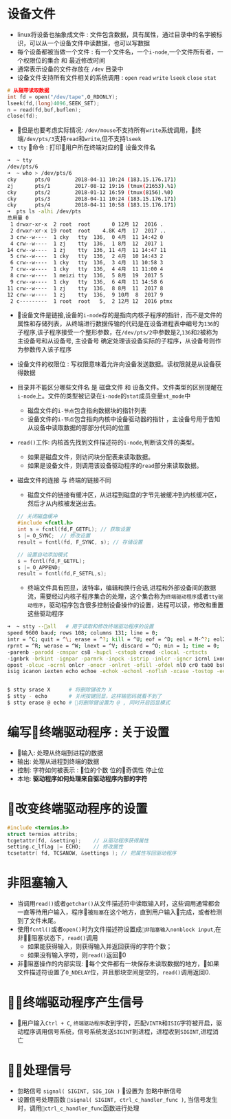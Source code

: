 # 设备文件
- linux将设备也抽象成文件 : 文件包含数据，具有属性，通过目录中的名字被标识，可以从一个设备文件中读数据，也可以写数据
- 每个设备都被当做一个文件 : 有一个文件名，一个`i-node`,一个文件所有者，一个权限位的集合 和 最近修改时间
- 通常表示设备的文件存放在 `/dev` 目录中
- 设备文件支持所有文件相关的系统调用 : `open` `read` `write` `lseek` `close` `stat`
```c
# 从磁带读取数据
int fd = open("/dev/tape",O_RDONLY);
lseek(fd,(long)4096,SEEK_SET);
n = read(fd,buf,buflen);
close(fd);
```
- 但是也要考虑实际情况: `/dev/mouse`不支持所有`write`系统调用，终端`/dev/pts/3`支持`read`和`write`,但不支持`lseek`
- `tty` 命令 : 打印用户所在终端对应的 设备文件名
```bash
➜  ~ tty
/dev/pts/6
➜  ~ who > /dev/pts/6
cky      pts/0        2018-04-11 10:24 (183.15.176.171)
zj       pts/1        2017-08-12 19:16 (tmux(21653).%1)
cky      pts/2        2018-01-12 16:59 (tmux(8156).%0)
cky      pts/3        2018-04-11 10:24 (183.15.176.171)
cky      pts/4        2018-04-11 10:58 (183.15.176.171)
➜  pts ls -alhi /dev/pts
总用量 0
 1 drwxr-xr-x  2 root  root       0 12月 12  2016 .
 2 drwxr-xr-x 19 root  root    4.8K 4月  17  2017 ..
 3 crw--w----  1 cky   tty  136,  0 4月  11 14:42 0
 4 crw--w----  1 zj    tty  136,  1 8月  12  2017 1
14 crw--w----  1 zj    tty  136, 11 4月  11 14:47 11
 5 crw--w----  1 cky   tty  136,  2 4月  10 14:43 2
 6 crw--w----  1 cky   tty  136,  3 4月  11 10:58 3
 7 crw--w----  1 cky   tty  136,  4 4月  11 11:00 4
 8 crw--w----  1 meizi tty  136,  5 8月  19  2017 5
 9 crw--w----  1 cky   tty  136,  6 4月  11 14:58 6
11 crw--w----  1 zj    tty  136,  8 8月  11  2017 8
12 crw--w----  1 zj    tty  136,  9 10月  8  2017 9
 2 c---------  1 root  root   5,  2 12月 12  2016 ptmx
```

- 设备文件是链接,设备的`i-node`存的是指向内核子程序的指针，而不是文件的属性和存储列表，从终端进行数据传输的代码是在设备进程表中编号为`136`的子程序,该子程序接受一个整形参数，在`/dev/pts/2`中参数是2,`136`和`2`被称为主设备号和从设备号, 主设备号 确定处理该设备实际的子程序，从设备号则作为参数传入该子程序

- 设备文件的权限位 : 写权限意味着允许向设备发送数据。读权限就是从设备获得数据

- 目录并不能区分哪些文件名 是 磁盘文件 和 设备文件。文件类型的区别提醒在`i-node`上。文件的类型被记录在`i-node`的`stat`成员变量`st_mode`中
    - 磁盘文件的`i-节点`包含指向数据块的指针列表
    - 设备文件的`i-节点`包含指向内核中设备驱动器的指针 ，主设备号用于告知从设备中读取数据的那部分代码的位置

- `read()`工作: 内核首先找到文件描述符的`i-node`,判断该文件的类型。
    - 如果是磁盘文件，则访问块分配表来读取数据。
    - 如果是设备文件，则调用该设备驱动程序的`read`部分来读取数据。

- 磁盘文件的连接 与 终端的链接不同
    - 磁盘文件的链接有缓冲区，从进程到磁盘的字节先被缓冲到内核缓冲区，然后才从内核被发送出去。
    ```c
    // 关闭磁盘缓冲
    #include <fcntl.h>
    int s = fcntl(fd,F_GETFL); // 获取设置
    s |= O_SYNC;  // 修改设置
    result = fcntl(fd, F_SYNC, s); // 存储设置

    // 设置自动添加模式
    s = fcntl(fd,F_GETFL);
    s |= O_APPEND;
    result = fcntl(fd,F_SETFL,s);
    ```
    - 终端文件具有回显，波特率，编辑和换行会话,进程和外部设备间的数据流，需要经过内核子程序集合的处理，这个集合称为`终端驱动程序`或者`tty驱动程序`，驱动程序包含很多控制设备操作的设置，进程可以读，修改和重置这些驱动程序

```bash
➜  ~ stty --all   # 用于读取和修改终端驱动程序的设置
speed 9600 baud; rows 108; columns 131; line = 0;
intr = ^C; quit = ^\; erase = ^?; kill = ^U; eof = ^D; eol = M-^?; eol2 = M-^?; swtch = <undef>; start = ^Q; stop = ^S; susp = ^Z;
rprnt = ^R; werase = ^W; lnext = ^V; discard = ^O; min = 1; time = 0;
-parenb -parodd -cmspar cs8 -hupcl -cstopb cread -clocal -crtscts
-ignbrk -brkint -ignpar -parmrk -inpck -istrip -inlcr -igncr icrnl ixon -ixoff -iuclc ixany imaxbel -iutf8
opost -olcuc -ocrnl onlcr -onocr -onlret -ofill -ofdel nl0 cr0 tab0 bs0 vt0 ff0
isig icanon iexten echo echoe -echok -echonl -noflsh -xcase -tostop -echoprt echoctl echoke -flusho -


$ stty srase X      # 将删除键改为 X
$ stty - echo       # 关闭按键回显，这样输密码就看不到了
$ stty erase @ echo # 将删除键设置为 @ , 同时开启回显模式
```

# 编写终端驱动程序 : 关于设置
- 输入: 处理从终端到进程的数据
- 输出: 处理从进程到终端的数据
- 控制: 字符如何被表示 : 位的个数 位的奇偶性 停止位
- 本地: **驱动程序如何处理来自驱动程序内部的字符**

# 改变终端驱动程序的设置
```c
#include <termios.h>
struct termios attribs;
tcgetattr(fd, &setting);    // 从驱动程序获得属性
setting.c_lflag |= ECHO;    // 修改属性
tcsetattr( fd, TCSANOW, &settings ); // 把属性写回驱动程序
```

# 非阻塞输入
- 当调用`read()`或者`getchar()`从文件描述符中读取输入时，这些调用通常都会一直等待用户输入，程序被`阻塞`在这个地方，直到用户输入完成，或者检测到了文件末尾。
- 使用`fcntl()`或者`open()`时为文件描述符设置成`非阻塞输入nonblock input`,在非阻塞状态下，`read()`调用
    - 如果能获得输入，则获得输入并返回获得的字符个数；
    - 如果没有输入字符，则`read()`返回0
- 非阻塞操作的内部实现: 每个文件都有一块保存未读取数据的地方，如果文件描述符设置了`O_NDELAY`位，并且那块空间是空的，`read()`调用返回0.

# 终端驱动程序产生信号
- 用户输入`Ctrl + C`, `终端驱动程序`收到字符，匹配`VINTR`和`ISIG`字符被开启，驱动程序调用信号系统，信号系统发送`SIGINT`到进程，进程收到`SIGINT`,进程消亡

# 处理信号
- 忽略信号 `signal( SIGINT, SIG_IGN )` 设置为 忽略中断信号
- 设置信号处理函数 `signal( SIGINT, ctrl_c_handler_func )`, 当信号发生时，调用`ctrl_c_handler_func`函数进行处理





